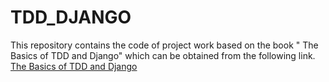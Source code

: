 # TDD_DJANGO
This repository contains the code of project work based on the book " The Basics of TDD and Django" which can be obtained from the following link.
[The Basics of TDD and Django](https://www.obeythetestinggoat.com/)
